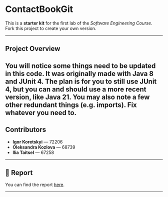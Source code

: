 # ContactBookGit

This is a **starter kit** for the first lab of the *Software Engineering Course*.  
Fork this project to create your own version.

---

## Project Overview
You will notice some things need to be updated in this code.
It was originally made with Java 8 and JUnit 4. 
The plan is for you to still use JUnit 4, but you can and should use a more recent version, like Java 21. 
You may also note a few other redundant things (e.g. imports). Fix whatever you need to.
---

## Contributors
- **Igor Koretskyi** — 72206  
- **Oleksandra Kozlova** — 68739  
- **Ilia Taitsel** — 67258  

---

## 📑 Report
You can find the report [here](https://docs.google.com/document/d/1Fnoy0i-asztPo1nZJjH2VcDXS3OHl0-F_TH-MtCCSwI/edit?usp=sharing).

---
